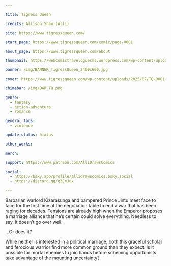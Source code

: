 ```yaml
---

title: Tigress Queen

credits: Allison Shaw (Alli)

site: https://www.tigressqueen.com/

start_page: https://www.tigressqueen.com/comic/page-0001

about_page: https://www.tigressqueen.com/about

thumbnail: https://webcomictraveloguecms.wordpress.com/wp-content/uploads/2024/09/tigress-queen.png

banner: /img/BANNER_TigressQueen_2400x600.jpg

cover: https://www.tigressqueen.com/wp-content/uploads/2025/07/TQ-0001-new.png

chimebar: /img/BAR_TQ.png

genre:
  - fantasy
  - action-adventure
  - romance

general_tags: 
  - violence

update_status: hiatus

other_works:

merch: 

support: https://www.patreon.com/AlliDrawsComics

social:
  - https://bsky.app/profile/allidrawscomics.bsky.social
  - https://discord.gg/q3CmJux

---
```


Barbarian warlord Kizarasunga and pampered Prince Jintu meet face to face for the first time at the negotiation table to end a war that has been raging for decades. Tensions are already high when the Emperor proposes a marriage alliance that he’s certain could solve everything. Needless to say, it doesn’t go over well.

…Or does it?

While neither is interested in a political marriage, both this graceful scholar and ferocious warrior find more common ground than they expect. Is it possible for mortal enemies to join hands before scheming opportunists take advantage of the mounting uncertainty?